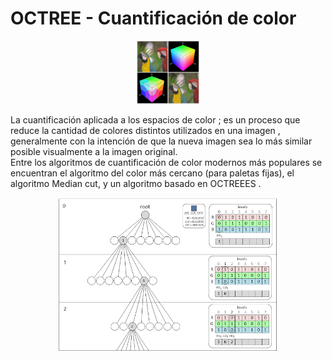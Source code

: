 # OCTREE - Cuantificación de color
<p align="center">
  <img width="20%" height="20%" src="https://github.com/syordya/CSUNSA-EDA/blob/master/Practica04/Img/color-cube-voroni.jpg">
</p>

La cuantificación aplicada a los espacios de color ; es un proceso que reduce la cantidad de colores distintos utilizados en una imagen , generalmente con la intención de que la nueva imagen sea lo más similar posible visualmente a la imagen original. <br />
Entre los algoritmos de cuantificación de color modernos más populares se encuentran el algoritmo del color más cercano (para paletas fijas), el algoritmo Median cut, y un algoritmo basado en OCTREEES .

<p align="center">
  <img width="70%" height="70%" src="https://github.com/syordya/CSUNSA-EDA/blob/master/Practica04/Img/octree_color_add_steps.png">
</p>
